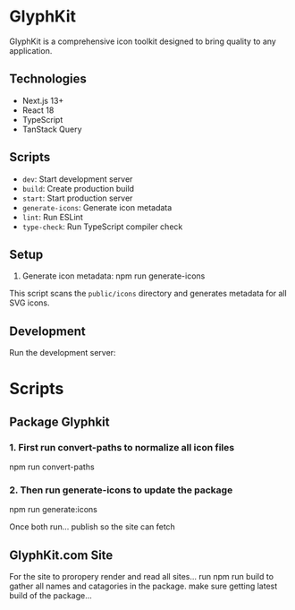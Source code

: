 # GlyphKit

GlyphKit is a comprehensive icon toolkit designed to bring quality to any application.

## Technologies

- Next.js 13+
- React 18
- TypeScript
- TanStack Query


## Scripts

- `dev`: Start development server
- `build`: Create production build
- `start`: Start production server
- `generate-icons`: Generate icon metadata
- `lint`: Run ESLint
- `type-check`: Run TypeScript compiler check



## Setup

1. Generate icon metadata:
npm run generate-icons

This script scans the `public/icons` directory and generates metadata for all SVG icons.

## Development

Run the development server:



# Scripts
## Package Glyphkit 
### 1. First run convert-paths to normalize all icon files
npm run convert-paths

### 2. Then run generate-icons to update the package
npm run generate:icons

Once both run... publish so the site can fetch

## GlyphKit.com Site 
For the site to proropery render and read all sites... run npm run build to gather all names and catagories in the package.
make sure getting latest build of the package...
